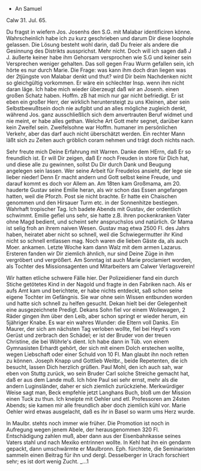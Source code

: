 + An Samuel

 Calw 31. Jul. 65.

Du fragst in wiefern Jos. Josenhs den S.G. mit Malabar identificiren könne. Wahrscheinlich habe ich zu kurz geschrieben und darum Dir diese loophole gelassen. Die Lösung besteht wohl darin, daß Du freier als andere die Gesinnung des Distrikts aussprichst. Mehr nicht. Doch will ich sagen daß J J. äußerte keiner habe ihm Gehorsam versprochen wie S.G und keiner sein Versprechen weniger gehalten. Das soll gegen Frau Wurm gefallen sein, ich hörte es nur durch Marie. Die Frage: was kann ihm doch dran liegen was der 2tjüngste von Malabar denkt und thut? wird Dir beim Nachdenken nicht so gleichgültig vorkommen. Er wäre ein schlechter Insp. wenn ihm nicht daran läge. Ich habe mich wieder überzeugt daß wir an Josenh. einen großen Schatz haben. Hoffm. zB hat mich nur gar nicht befriedigt. Er ist eben ein großer Herr, der wirklich heruntersteigt zu uns Kleinen, aber sein Selbstbewußtsein doch nie aufgibt und an alles mögliche zugleich denkt, während Jos. ganz ausschließlich sich dem anvertrauten Beruf widmet und nie meint, er habe alles gethan. Welche Art Gott mehr segnet, darüber kann kein Zweifel sein. Zweifelsohne war Hoffm. humaner im persönlichen Verkehr, aber das darf auch nicht überschätzt werden. Ein rechter Mann läßt sich zu Zeiten auch gröblich coram nehmen und trägt doch nichts nach.

Sehr freute mich Deine Erfahrung mit Warren. Danke dem HErrn, daß Er so freundlich ist. Er will Dir zeigen, daß Er noch Freuden in store für Dich hat, und diese alle zu gewinnen, sollst Du Dir durch Dank und Beugung angelegen sein lassen. Wer seine Arbeit für Freudelos ansieht, der lege sie lieber nieder! Denn Er macht andern und Gott selbst keine Freude, und darauf kommt es doch vor Allem an. Am 18ten kam Großmama, am 20. hauderte Gustav seine Emilie heran, als wir schon das Essen angefangen hatten, weil die Pforzh. Post sie nicht brachte. Er hatte ein Chaischen genommen und den Hirsauer Turm etc. in der Sonnenhitze bestiegen. Wahrhaft tropischer Tag. Ich badete Abends mit Gustav, der ordentlich schwimmt. Emilie gefiel uns sehr, sie hatte z.B. ihren pockenkranken Vater ohne Magd bedient, und scheint sehr anspruchslos und natürlich. Gr Mama ist selig froh an ihrem naiven Wesen. Gustav mag etwa 2500 Fl. des Jahrs haben, heiratet aber nicht so schnell, weil die Schwiegermutter ihr Kind nicht so schnell entlassen mag. Noch waren die lieben Gäste da, als auch Moer. ankamen. Letzte Woche kam dann Walz mit dem armen Lazarus. Ersteren fanden wir Dir ziemlich ähnlich, nur sind Deine Züge in ihm vergröbert und vergrößert. Am Sonntag ist auch Marie proclamiert worden, als Tochter des Missionsagenten und Mitarbeiters am Calwer Verlagsverein!

Wir hatten etliche schwere Fälle hier. Der Polizeidiener fand ein durch Stiche getötetes Kind in der Nagold und fragte in den Fabriken nach. Als er aufs Amt kam und berichtete, er habe nichts entdeckt, saß schon seine eigene Tochter im Gefängnis. Sie war ohne sein Wissen entbunden worden und hatte sich schnell zu helfen gesucht. Dekan hielt bei der Gelegenheit eine ausgezeichnete Predigt. Dekans Sohn fiel vor einem Wollewagen, 2 Räder gingen ihm über den Leib, aber schon springt er wieder herum, ein 5jähriger Knabe. Es war ein wahres Wunder: die Eltern voll Danks. Ein Maurer, der sich am nächsten Tag verloben wollte, fiel bei Heyd's vom Gerüst und zerbrach den Schädel; er ist der Bruder von der treuen Christine, die bei Wöhrle's dient. Ich habe dann in Tüb. von einem Gymnasisten Erhardt gehört, der sich mit einem Dolch erstechen wollte, wegen Liebschaft oder einer Schuld von 10 Fl. Man glaubt ihn noch retten zu können. Joseph Knapp und Gottlieb Weitbr., beide Repetenten, die ich besucht, lassen Dich herzlich grüßen. Paul Mohl, den ich auch sah, war eben von Stuttg zurück, wo sein Bruder Carl solche Streiche gemacht hat, daß er aus dem Lande muß. Ich höre Paul sei sehr ernst, mehr als die andern Luginsländer, daher er sich ziemlich zurückziehe. Merkwürdiger Weise sagt man, Beck empfehle jetzt Langhans Buch, bloß um der Mission einen Tuck zu thun. Ich kneipte mit Oehler und etl. Professoren am 24sten Abends; sie kamen mir alle freundlich aber doch ziemlich kühl vor. Marie Oehler wird etwas ausgelacht, daß es ihr in Basel so warm ums Herz wurde.

In Maulbr. stehts noch immer wie früher. Die Promotion ist noch in Aufregung wegen jenem Abele, der herausgenommen 320 Fl. Entschädigung zahlen muß, aber dann aus der Eisenbahnkasse seines Vaters stahl und nach Mexiko entrinnen wollte. In Kehl hat ihn ein gendarm gepackt, dann umschwärmte er Maulbronn. Eph. fürchtete, die Seminaristen sammeln einen Beitrag für ihn und dergl. Desselberger in Urach forschiert sehr; es ist dort wenig Zucht. _...1

